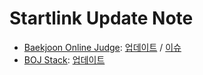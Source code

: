 # Startlink Update Note

* [Baekjoon Online Judge](https://www.acmicpc.net): [업데이트](https://github.com/Startlink/boj-update-note/blob/master/boj.md) / [이슈](https://github.com/Startlink/boj-update-note/blob/master/boj-issues.md)
* [BOJ Stack](https://stack.acmicpc.net): [업데이트](https://github.com/Startlink/boj-update-note/blob/master/stack.md)
